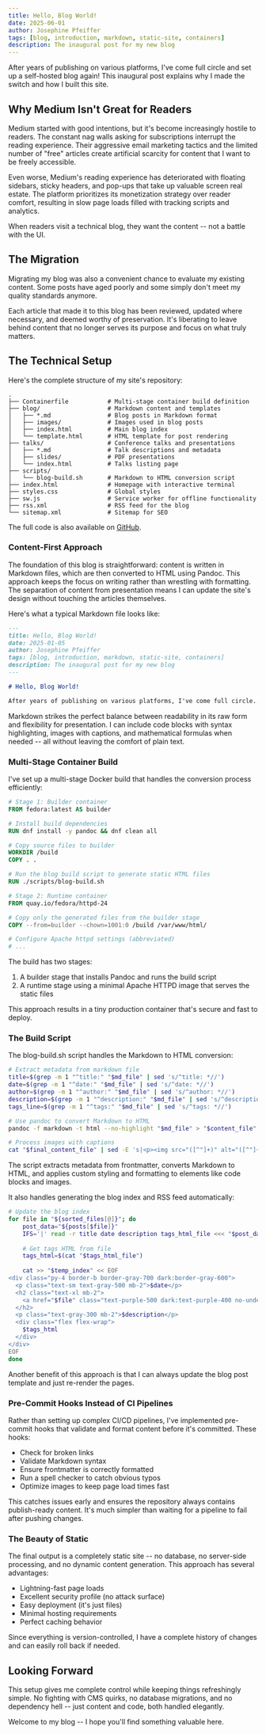```yaml
---
title: Hello, Blog World!
date: 2025-06-01
author: Josephine Pfeiffer
tags: [blog, introduction, markdown, static-site, containers]
description: The inaugural post for my new blog
---
```


After years of publishing on various platforms, I've come full circle and set up a self-hosted blog again! This inaugural post explains why I made the switch and how I built this site.

## Why Medium Isn't Great for Readers

Medium started with good intentions, but it's become increasingly hostile to readers. The constant nag walls asking for subscriptions interrupt the reading experience. Their aggressive email marketing tactics and the limited number of "free" articles create artificial scarcity for content that I want to be freely accessible.

Even worse, Medium's reading experience has deteriorated with floating sidebars, sticky headers, and pop-ups that take up valuable screen real estate. The platform prioritizes its monetization strategy over reader comfort, resulting in slow page loads filled with tracking scripts and analytics.

When readers visit a technical blog, they want the content -- not a battle with the UI.

## The Migration

Migrating my blog was also a convenient chance to evaluate my existing content. Some posts have aged poorly and some simply don't meet my quality standards anymore.

Each article that made it to this blog has been reviewed, updated where necessary, and deemed worthy of preservation. It's liberating to leave behind content that no longer serves its purpose and focus on what truly matters.

## The Technical Setup

Here's the complete structure of my site's repository:

```
.
├── Containerfile           # Multi-stage container build definition
├── blog/                   # Markdown content and templates
│   ├── *.md                # Blog posts in Markdown format
│   ├── images/             # Images used in blog posts
│   ├── index.html          # Main blog index
│   └── template.html       # HTML template for post rendering
├── talks/                  # Conference talks and presentations
│   ├── *.md                # Talk descriptions and metadata
│   ├── slides/             # PDF presentations
│   └── index.html          # Talks listing page
├── scripts/
│   └── blog-build.sh       # Markdown to HTML conversion script
├── index.html              # Homepage with interactive terminal
├── styles.css              # Global styles
├── sw.js                   # Service worker for offline functionality
├── rss.xml                 # RSS feed for the blog
└── sitemap.xml             # Sitemap for SEO
```

The full code is also available on [GitHub](https://github.com/pfeifferj/josiedotlol).

### Content-First Approach

The foundation of this blog is straightforward: content is written in Markdown files, which are then converted to HTML using Pandoc. This approach keeps the focus on writing rather than wrestling with formatting. The separation of content from presentation means I can update the site's design without touching the articles themselves.

Here's what a typical Markdown file looks like:

```md
---
title: Hello, Blog World!
date: 2025-01-05
author: Josephine Pfeiffer
tags: [blog, introduction, markdown, static-site, containers]
description: The inaugural post for my new blog
---

# Hello, Blog World!

After years of publishing on various platforms, I've come full circle...
```

Markdown strikes the perfect balance between readability in its raw form and flexibility for presentation. I can include code blocks with syntax highlighting, images with captions, and mathematical formulas when needed -- all without leaving the comfort of plain text.

### Multi-Stage Container Build

I've set up a multi-stage Docker build that handles the conversion process efficiently:

```dockerfile
# Stage 1: Builder container
FROM fedora:latest AS builder

# Install build dependencies
RUN dnf install -y pandoc && dnf clean all

# Copy source files to builder
WORKDIR /build
COPY . .

# Run the blog build script to generate static HTML files
RUN ./scripts/blog-build.sh

# Stage 2: Runtime container
FROM quay.io/fedora/httpd-24

# Copy only the generated files from the builder stage
COPY --from=builder --chown=1001:0 /build /var/www/html/

# Configure Apache httpd settings (abbreviated)
# ...
```

The build has two stages:

1. A builder stage that installs Pandoc and runs the build script
2. A runtime stage using a minimal Apache HTTPD image that serves the static files

This approach results in a tiny production container that's secure and fast to deploy.

### The Build Script

The blog-build.sh script handles the Markdown to HTML conversion:

```bash
# Extract metadata from markdown file
title=$(grep -m 1 "^title:" "$md_file" | sed 's/^title: *//')
date=$(grep -m 1 "^date:" "$md_file" | sed 's/^date: *//')
author=$(grep -m 1 "^author:" "$md_file" | sed 's/^author: *//')
description=$(grep -m 1 "^description:" "$md_file" | sed 's/^description: *//')
tags_line=$(grep -m 1 "^tags:" "$md_file" | sed 's/^tags: *//')

# Use pandoc to convert Markdown to HTML
pandoc -f markdown -t html --no-highlight "$md_file" > "$content_file"

# Process images with captions
cat "$final_content_file" | sed -E 's|<p><img src="([^"]+)" alt="([^"]+)" /></p>|<figure>\n  <img src="\1" alt="\2" class="w-full rounded-md shadow-lg" />\n  <figcaption>\2</figcaption>\n</figure>|g' > "$image_content_file"
```

The script extracts metadata from frontmatter, converts Markdown to HTML, and applies custom styling and formatting to elements like code blocks and images.

It also handles generating the blog index and RSS feed automatically:

```bash
# Update the blog index
for file in "${sorted_files[@]}"; do
    post_data="${posts[$file]}"
    IFS='|' read -r title date description tags_html_file <<< "$post_data"
    
    # Get tags HTML from file
    tags_html=$(cat "$tags_html_file")
    
    cat >> "$temp_index" << EOF
<div class="py-4 border-b border-gray-700 dark:border-gray-600">
  <p class="text-sm text-gray-500 mb-2">$date</p>
  <h2 class="text-xl mb-2">
    <a href="$file" class="text-purple-500 dark:text-purple-400 no-underline transition-colors duration-200 hover:text-black dark:hover:text-white hover:underline">$title</a>
  </h2>
  <p class="text-gray-300 mb-2">$description</p>
  <div class="flex flex-wrap">
    $tags_html
  </div>
</div>
EOF
done
```

Another benefit of this approach is that I can always update the blog post template and just re-render the pages.

### Pre-Commit Hooks Instead of CI Pipelines

Rather than setting up complex CI/CD pipelines, I've implemented pre-commit hooks that validate and format content before it's committed. These hooks:

- Check for broken links
- Validate Markdown syntax
- Ensure frontmatter is correctly formatted
- Run a spell checker to catch obvious typos
- Optimize images to keep page load times fast

This catches issues early and ensures the repository always contains publish-ready content. It's much simpler than waiting for a pipeline to fail after pushing changes.

### The Beauty of Static

The final output is a completely static site -- no database, no server-side processing, and no dynamic content generation. This approach has several advantages:

- Lightning-fast page loads
- Excellent security profile (no attack surface)
- Easy deployment (it's just files)
- Minimal hosting requirements
- Perfect caching behavior

Since everything is version-controlled, I have a complete history of changes and can easily roll back if needed. 

## Looking Forward

This setup gives me complete control while keeping things refreshingly simple. No fighting with CMS quirks, no database migrations, and no dependency hell -- just content and code, both handled elegantly.

Welcome to my blog -- I hope you'll find something valuable here.

